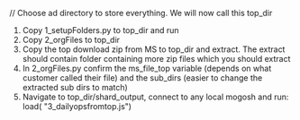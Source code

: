 
// Choose ad directory to store everything. We will now call this top_dir

1. Copy 1_setupFolders.py to top_dir and run
2. Copy 2_orgFiles to top_dir
3. Copy the top download zip from MS to top_dir and extract. The extract should contain folder containing more zip files which you should extract
4. In 2_orgFiles.py confirm the ms_file_top variable (depends on what customer called their file) and the sub_dirs (easier to change the extracted sub dirs to match)
5. Navigate to top_dir/shard_output, connect to any local mogosh and run:
    load( "3_dailyopsfromtop.js")
